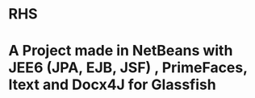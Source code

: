 # RHS

# A Project made in NetBeans with JEE6 (JPA, EJB, JSF) , PrimeFaces, Itext and Docx4J for Glassfish
